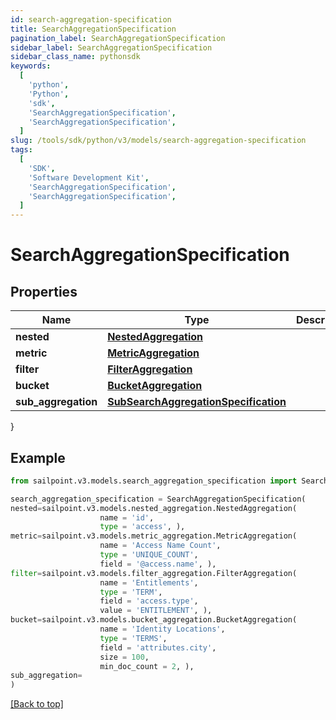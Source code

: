 ```yaml
---
id: search-aggregation-specification
title: SearchAggregationSpecification
pagination_label: SearchAggregationSpecification
sidebar_label: SearchAggregationSpecification
sidebar_class_name: pythonsdk
keywords:
  [
    'python',
    'Python',
    'sdk',
    'SearchAggregationSpecification',
    'SearchAggregationSpecification',
  ]
slug: /tools/sdk/python/v3/models/search-aggregation-specification
tags:
  [
    'SDK',
    'Software Development Kit',
    'SearchAggregationSpecification',
    'SearchAggregationSpecification',
  ]
---
```


# SearchAggregationSpecification

## Properties

| Name | Type | Description | Notes |
| --- | --- | --- | --- |
| **nested** | [**NestedAggregation**](nested-aggregation) |  | [optional] |
| **metric** | [**MetricAggregation**](metric-aggregation) |  | [optional] |
| **filter** | [**FilterAggregation**](filter-aggregation) |  | [optional] |
| **bucket** | [**BucketAggregation**](bucket-aggregation) |  | [optional] |
| **sub_aggregation** | [**SubSearchAggregationSpecification**](sub-search-aggregation-specification) |  | [optional] |

}

## Example

```python
from sailpoint.v3.models.search_aggregation_specification import SearchAggregationSpecification

search_aggregation_specification = SearchAggregationSpecification(
nested=sailpoint.v3.models.nested_aggregation.NestedAggregation(
                    name = 'id',
                    type = 'access', ),
metric=sailpoint.v3.models.metric_aggregation.MetricAggregation(
                    name = 'Access Name Count',
                    type = 'UNIQUE_COUNT',
                    field = '@access.name', ),
filter=sailpoint.v3.models.filter_aggregation.FilterAggregation(
                    name = 'Entitlements',
                    type = 'TERM',
                    field = 'access.type',
                    value = 'ENTITLEMENT', ),
bucket=sailpoint.v3.models.bucket_aggregation.BucketAggregation(
                    name = 'Identity Locations',
                    type = 'TERMS',
                    field = 'attributes.city',
                    size = 100,
                    min_doc_count = 2, ),
sub_aggregation=
)

```

[[Back to top]](#)
